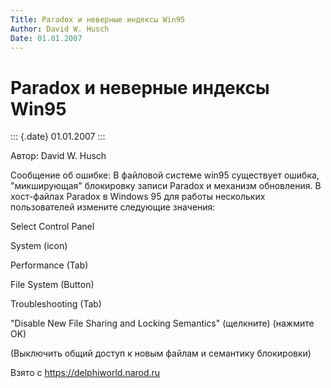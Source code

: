 ```yaml
---
Title: Paradox и неверные индексы Win95
Author: David W. Husch
Date: 01.01.2007
---
```



Paradox и неверные индексы Win95
================================

::: {.date}
01.01.2007
:::

Автор: David W. Husch

Сообщение об ошибке: В файловой системе win95 существует ошибка,
"микширующая" блокировку записи Paradox и механизм обновления. В
хост-файлах Paradox в Windows 95 для работы нескольких пользователей
измените следующие значения:

Select Control Panel

System (icon)

Performance (Tab)

File System (Button)

Troubleshooting (Tab)

"Disable New File Sharing and Locking Semantics" (щелкните) (нажмите
OK)

(Выключить общий доступ к новым файлам и семантику блокировки)

Взято с <https://delphiworld.narod.ru>
